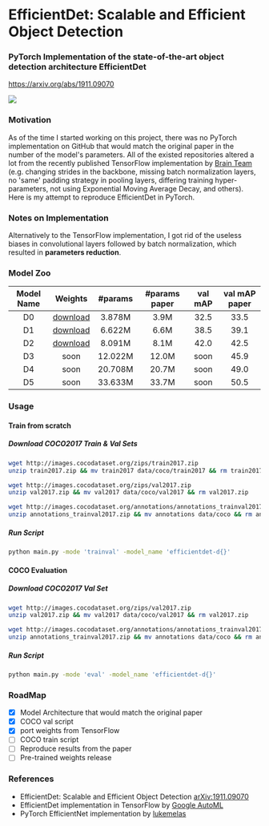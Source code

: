# EfficientDet: Scalable and Efficient Object Detection

### PyTorch Implementation of the state-of-the-art object detection architecture EfficientDet 
https://arxiv.org/abs/1911.09070

<img src="https://sun9-35.userapi.com/c205628/v205628726/d29b4/gTjpU4gj2zc.jpg">


### Motivation
As of the time I started working on this project, there was no PyTorch implementation on GitHub that
 would match the original paper in the number of the model's parameters. 
All of the existed repositories altered a lot from the recently published TensorFlow 
implementation by [Brain Team](https://github.com/google/automl/tree/master/efficientdet) (e.g. changing strides in the backbone,
missing batch normalization layers, no 'same' padding strategy in pooling layers, differing training hyper-parameters, not using Exponential Moving Average Decay, and others). 
Here is my attempt to reproduce EfficientDet in PyTorch.

### Notes on Implementation
Alternatively to the TensorFlow implementation, I got rid of the useless biases
in convolutional layers followed by batch normalization, which resulted in 
**parameters reduction**.

### Model Zoo
| Model Name | Weights | #params | #params paper | val mAP | val mAP paper |
| :----------: | :--------: | :-----------: | :--------: | :-----: | :-----: |
| D0 | [download](https://github.com/sevakon/efficientdet/releases/download/2.0/efficientdet-d0.pth) | 3.878M | 3.9M | 32.5 | 33.5 | 
| D1 | [download](https://github.com/sevakon/efficientdet/releases/download/2.0/efficientdet-d1.pth) | 6.622M | 6.6M | 38.5 | 39.1 |
| D2 | [download](https://github.com/sevakon/efficientdet/releases/download/2.0/efficientdet-d2.pth) | 8.091M | 8.1M | 42.0 | 42.5 |
| D3 | soon | 12.022M | 12.0M | soon | 45.9 |
| D4 | soon | 20.708M | 20.7M | soon | 49.0 |
| D5 | soon | 33.633M | 33.7M | soon | 50.5 |

### Usage

#### Train from scratch

##### Download COCO2017 Train & Val Sets
```bash
wget http://images.cocodataset.org/zips/train2017.zip
unzip train2017.zip && mv train2017 data/coco/train2017 && rm train2017.zip

wget http://images.cocodataset.org/zips/val2017.zip
unzip val2017.zip && mv val2017 data/coco/val2017 && rm val2017.zip

wget http://images.cocodataset.org/annotations/annotations_trainval2017.zip
unzip annotations_trainval2017.zip && mv annotations data/coco && rm annotations_trainval2017.zip
```

##### Run Script

```bash
python main.py -mode 'trainval' -model_name 'efficientdet-d{}'
```

#### COCO Evaluation

##### Download COCO2017 Val Set
```bash
wget http://images.cocodataset.org/zips/val2017.zip
unzip val2017.zip && mv val2017 data/coco/val2017 && rm val2017.zip

wget http://images.cocodataset.org/annotations/annotations_trainval2017.zip
unzip annotations_trainval2017.zip && mv annotations data/coco && rm annotations_trainval2017.zip
```

##### Run Script

```bash
python main.py -mode 'eval' -model_name 'efficientdet-d{}'
```


### RoadMap
- [X] Model Architecture that would match the original paper
- [X] COCO val script 
- [X] port weights from TensorFlow 
- [ ] COCO train script
- [ ] Reproduce results from the paper
- [ ] Pre-trained weights release

### References
- EfficientDet: Scalable and Efficient Object Detection [arXiv:1911.09070](https://arxiv.org/abs/1911.09070)
- EfficientDet implementation in TensorFlow by [Google AutoML](https://github.com/google/automl/tree/master/efficientdet)
- PyTorch EfficientNet implementation by [lukemelas](https://github.com/lukemelas/EfficientNet-PyTorch)
